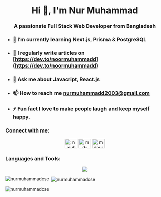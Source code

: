 <h1 align="center">Hi 👋, I'm Nur Muhammad</h1>
<h3 align="center">A passionate Full Stack Web Developer from Bangladesh</h3>


- ### 🌱 I’m currently learning **Next.js, Prisma & PostgreSQL**

- ### 📝 I regularly write articles on [https://dev.to/noormuhammadd](https://dev.to/noormuhammadd)

- ### 💬 Ask me about **Javacript, React.js**

- ### 📫 How to reach me **nurmuhammadd2003@gmail.com**

- ### ⚡ Fun fact **I love to make people laugh and keep myself happy.**

<h3 align="left">Connect with me:</h3>
<p align="Center">
<a href="https://twitter.com/nmuhammad321" target="blank"><img align="center" src="https://skillicons.dev/icons?i=twitter" alt="nmuhammad321" height="30" width="40" /></a>
<a href="https://linkedin.com/in/md-nur-muhammad" target="blank"><img align="center" src="https://skillicons.dev/icons?i=linkedin" alt="md-nur-muhammad" height="30" width="40" /></a>
<a href="https://fb.com/mdnur2003" target="blank"><img align="center" src="https://raw.githubusercontent.com/rahuldkjain/github-profile-readme-generator/master/src/images/icons/Social/facebook.svg" alt="mdnur2003" height="30" width="40" /></a>
</p>


<h3 align="left">Languages and Tools:</h3>
<p align="center">
  <a>
    <img src="https://skillicons.dev/icons?i=c,cpp,js,py,css,html,css,react,firebase,tailwind,ts,mongodb,express,nodejs,figma,mysql,postgresql,git&perline=6" />
  </a>
</p>

<p><img align="left" src="https://github-readme-stats.vercel.app/api/top-langs?username=nurmuhammadcse&show_icons=true&locale=en&layout=compact" alt="nurmuhammadcse" /></p>

<p>&nbsp;<img align="center" src="https://github-readme-stats.vercel.app/api?username=nurmuhammadcse&show_icons=true&locale=en" alt="nurmuhammadcse" /></p>

<p><img align="center" src="https://github-readme-streak-stats.herokuapp.com/?user=nurmuhammadcse&" alt="nurmuhammadcse" /></p>
